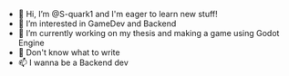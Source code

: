 - 👋 Hi, I’m @S-quark1 and I'm eager to learn new stuff!
- 👀 I’m interested in GameDev and Backend 
- 🌱 I’m currently working on my thesis and making a game using Godot Engine
- 💞️ Don't know what to write
- 📫 I wanna be a Backend dev

<!---
S-quark1/S-quark1 is a ✨ special ✨ repository because its `README.md` (this file) appears on your GitHub profile.
You can click the Preview link to take a look at your changes.
--->
